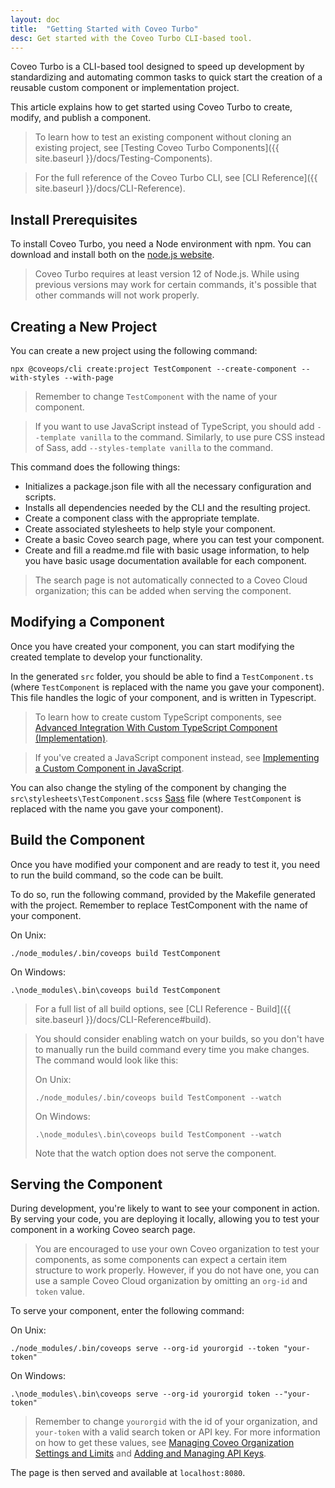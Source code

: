 ```yaml
---
layout: doc
title:  "Getting Started with Coveo Turbo"
desc: Get started with the Coveo Turbo CLI-based tool.
---
```


Coveo Turbo is a CLI-based tool designed to speed up development by standardizing and automating common tasks to quick start the creation of a reusable custom component or implementation project.

This article explains how to get started using Coveo Turbo to create, modify, and publish a component.

> To learn how to test an existing component without cloning an existing project, see [Testing Coveo Turbo Components]({{ site.baseurl }}/docs/Testing-Components).

> For the full reference of the Coveo Turbo CLI, see [CLI Reference]({{ site.baseurl }}/docs/CLI-Reference).

## Install Prerequisites

To install Coveo Turbo, you need a Node environment with npm. You can download and install both on the [node.js website](https://nodejs.org/en/).

> Coveo Turbo requires at least version 12 of Node.js. While using previous versions may work for certain commands, it's possible that other commands will not work properly.

## Creating a New Project

You can create a new project using the following command:

```
npx @coveops/cli create:project TestComponent --create-component --with-styles --with-page
```
> Remember to change `TestComponent` with the name of your component.

> If you want to use JavaScript instead of TypeScript, you should add `--template vanilla` to the command. Similarly, to use pure CSS instead of Sass, add `--styles-template vanilla` to the command.

This command does the following things:
- Initializes a package.json file with all the necessary configuration and scripts.
- Installs all dependencies needed by the CLI and the resulting project.
- Create a component class with the appropriate template.
- Create associated stylesheets to help style your component.
- Create a basic Coveo search page, where you can test your component.
- Create and fill a readme.md file with basic usage information, to help you have basic usage documentation available for each component.

> The search page is not automatically connected to a Coveo Cloud organization; this can be added when serving the component.

## Modifying a Component

Once you have created your component, you can start modifying the created template to develop your functionality.

In the generated `src` folder, you should be able to find a `TestComponent.ts` (where `TestComponent` is replaced with the name you gave your component). This file handles the logic of your component, and is written in Typescript.

> To learn how to create custom TypeScript components, see [Advanced Integration With Custom TypeScript Component (Implementation)](https://docs.coveo.com/en/355/).

> If you've created a JavaScript component instead, see [Implementing a Custom Component in JavaScript](https://docs.coveo.com/en/305/).

You can also change the styling of the component by changing the `src\stylesheets\TestComponent.scss` [Sass](https://sass-lang.com/) file (where `TestComponent` is replaced with the name you gave your component).

## Build the Component

Once you have modified your component and are ready to test it, you need to run the build command, so the code can be built.

To do so, run the following command, provided by the Makefile generated with the project. Remember to replace TestComponent with the name of your component.

On Unix:
```
./node_modules/.bin/coveops build TestComponent
```

On Windows:
```
.\node_modules\.bin\coveops build TestComponent
```

> For a full list of all build options, see [CLI Reference - Build]({{ site.baseurl }}/docs/CLI-Reference#build).

> You should consider enabling watch on your builds, so you don't have to manually run the build command every time you make changes. The command would look like this:
>
> On Unix:
> ```
> ./node_modules/.bin/coveops build TestComponent --watch
> ```
>
> On Windows:
>
> ```
> .\node_modules\.bin\coveops build TestComponent --watch
> ```
>
> Note that the watch option does not serve the component.

## Serving the Component

During development, you're likely to want to see your component in action. By serving your code, you are deploying it locally, allowing you to test your component in a working Coveo search page.

> You are encouraged to use your own Coveo organization to test your components, as some components can expect a certain item structure to work properly. However, if you do not have one, you can use a sample Coveo Cloud organization by omitting an `org-id` and `token` value.

To serve your component, enter the following command:

On Unix:
```
./node_modules/.bin/coveops serve --org-id yourorgid --token "your-token"
```

On Windows:
```
.\node_modules\.bin\coveops serve --org-id yourorgid token --"your-token"
```

> Remember to change `yourorgid` with the id of your organization, and `your-token` with a valid search token or API key. For more information on how to get these values, see [Managing Coveo Organization Settings and Limits](https://docs.coveo.com/en/1562/cloud-v2-administrators/managing-coveo-organization-settings-and-limits#organization-tab) and [Adding and Managing API Keys](https://docs.coveo.com/en/1718/cloud-v2-administrators/adding-and-managing-api-keys).

The page is then served and available at `localhost:8080`.
